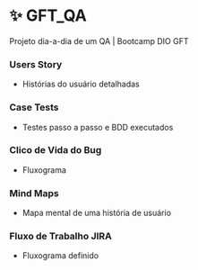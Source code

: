 # :sparkles: GFT_QA
Projeto dia-a-dia de um QA | Bootcamp DIO GFT

### Users Story
- Histórias do usuário detalhadas

### Case Tests
- Testes passo a passo e BDD executados

### Clico de Vida do Bug
- Fluxograma 

### Mind Maps
- Mapa mental de uma história de usuário

### Fluxo de Trabalho JIRA
- Fluxograma definido

